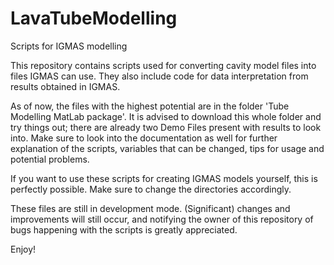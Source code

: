 # LavaTubeModelling
Scripts for IGMAS modelling

This repository contains scripts used for converting cavity model files into files IGMAS can use. They also include code for data interpretation from results obtained in IGMAS.

As of now, the files with the highest potential are in the folder 'Tube Modelling MatLab package'. It is advised to download this whole folder and try things out; there are already two Demo Files present with results to look into. Make sure to look into the documentation as well for further explanation of the scripts, variables that can be changed, tips for usage and potential problems.

If you want to use these scripts for creating IGMAS models yourself, this is perfectly possible. Make sure to change the directories accordingly.

These files are still in development mode. (Significant) changes and improvements will still occur, and notifying the owner of this repository of bugs happening with the scripts is greatly appreciated.

Enjoy!
